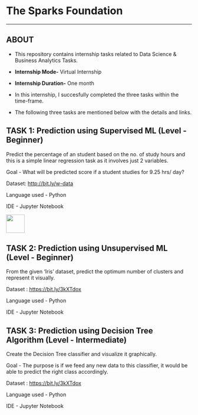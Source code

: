 # The Sparks Foundation 
- - - - 
## ABOUT
- This repository contains internship tasks related to Data Science & Business Analytics Tasks.
- **Internship Mode-** Virtual Internship
- **Internship Duration-** One month

- In this internship, I succesfully completed the three tasks within the time-frame.
- The following three tasks are mentioned below with the details and links.

## TASK 1: **Prediction using Supervised ML** (Level - Beginner)
Predict the percentage of an student based on the no. of study hours and this is a simple linear regression task as it involves just 2 variables.

Goal - What will be predicted score if a student studies for 9.25 hrs/ day?

Dataset: http://bit.ly/w-data

Language used - Python

IDE - Jupyter Notebook

[<img src="https://cdn4.iconfinder.com/data/icons/iconsimple-logotypes/512/github-512.png" width="50">](https://github.com/punamseal14/The-Sparks-Foundation-Tasks/blob/master/TSF_Task1.ipynb)


## TASK 2: **Prediction using Unsupervised ML** (Level - Beginner)
From the given ‘Iris’ dataset, predict the optimum number of clusters and represent it visually. 

Dataset : https://bit.ly/3kXTdox

Language used - Python

IDE - Jupyter Notebook

## TASK 3: **Prediction using Decision Tree Algorithm** (Level - Intermediate)
Create the Decision Tree classifier and visualize it graphically. 

Goal - The purpose is if we feed any new data to this classifier, it would be able to predict the right class accordingly. 

Dataset : https://bit.ly/3kXTdox

Language used - Python

IDE - Jupyter Notebook
